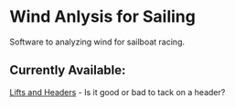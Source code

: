 # Wind Anlysis for Sailing
Software to analyzing wind for sailboat racing.

## Currently Available:

[Lifts and Headers](lifts-and-headers/README.md) - Is it good or bad to tack on a header?


